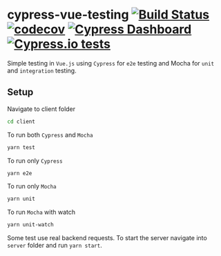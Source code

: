 # cypress-vue-testing [![Build Status](https://travis-ci.org/JazzBrotha/cypress-vue-testing.svg?branch=master)](https://travis-ci.org/JazzBrotha/cypress-vue-testing) [![codecov](https://codecov.io/gh/JazzBrotha/cypress-vue-testing/branch/master/graph/badge.svg)](https://codecov.io/gh/JazzBrotha/cypress-vue-testing) [![Cypress Dashboard](https://img.shields.io/badge/cypress-dashboard-brightgreen.svg)](https://dashboard.cypress.io/#/projects/yf7npb/runs) [![Cypress.io tests](https://img.shields.io/badge/cypress.io-tests-green.svg?style=flat-square)](https://cypress.io)
Simple testing in `Vue.js` using `Cypress` for `e2e` testing and Mocha for `unit` and `integration` testing.

## Setup
Navigate to client folder
```bash
cd client
```

To run both `Cypress` and `Mocha`
```bash
yarn test
```

To run only `Cypress`
```bash
yarn e2e
```

To run only `Mocha`
```bash
yarn unit
```

To run `Mocha` with watch
```bash
yarn unit-watch
```

Some test use real backend requests. To start the server navigate into `server` folder and run `yarn start`.